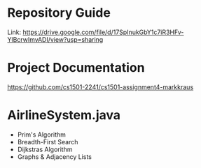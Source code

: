 # Repository Guide
Link: https://drive.google.com/file/d/17SpInukGbY1c7iR3HFv-YlBcrwImvADI/view?usp=sharing<br>

# Project Documentation
https://github.com/cs1501-2241/cs1501-assignment4-markkraus<br>

# AirlineSystem.java
- Prim's Algorithm<br>
- Breadth-First Search<br>
- Dijkstras Algorithm<br>
- Graphs & Adjacency Lists<br>
